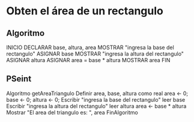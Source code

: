 # Obten el área de un rectangulo
## Algoritmo
INICIO
DECLARAR base, altura, area
MOSTRAR "ingresa la base del rectangulo"
ASIGNAR base
MOSTRAR "ingresa la altura del rectangulo"
ASIGNAR altura
ASIGNAR area = base * altura
MOSTRAR area
FIN

## PSeint

Algoritmo getAreaTriangulo
	Definir  area, base, altura como real
	area <- 0;	base <- 0;	altura <- 0; 
	Escribir  "ingresa la base del rectangulo"
	leer base 
	Escribir  "ingresa la altura del rectangulo"
	leer altura 
	area <- base * altura
	Mostrar  "El area del triangulo es: ", area
FinAlgoritmo


